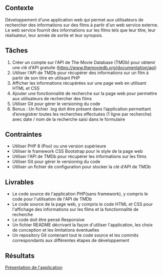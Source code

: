 ## Contexte

Développement d'une application web qui permet aux
utilisateurs de rechercher des informations sur des films à partir d'un web service
externe. Le web service fournit des informations sur les films tels que leur titre, leur
réalisateur, leur année de sortie et leur synopsis.

## Tâches

1. Créer un compte sur l'API de The Movie Database (TMDb) pour obtenir une
clé d'API gratuite (https://www.themoviedb.org/documentation/api)
2. Utiliser l'API de TMDb pour récupérer des informations sur un film à partir de
son titre en utilisant PHP
3. Afficher les informations récupérées sur une page web en utilisant HTML et
CSS
4. Ajouter une fonctionnalité de recherche sur la page web pour permettre aux
utilisateurs de rechercher des films
5. Utiliser Git pour gérer le versioning du code
6. Bonus : Un fichier .log doit être présent dans l’application permettant
d’enregistrer toutes les recherches effectuées (1 ligne par recherche) avec
date / nom de la recherche saisi dans le formulaire

## Contraintes

- Utiliser PHP 8 (Poo) ou une version supérieure
- Utiliser le framework CSS Bootstrap pour le style de la page web
- Utiliser l'API de TMDb pour récupérer les informations sur les films
- Utiliser Git pour gérer le versioning du code
- Utiliser un fichier de configuration pour stocker la clé d'API de TMDb

## Livrables

- Le code source de l'application PHP(sans framework), y compris le code pour
l'utilisation de l'API de TMDb
- Le code source de la page web, y compris le code HTML et CSS pour
l'affichage des informations sur les films et la fonctionnalité de recherche
- Le code doit être pensé Responsive
- Un fichier README décrivant la façon d'utiliser l'application, les choix de
conception et les limitations éventuelles
- Un repository Git contenant tout le code source et les commits correspondants
aux différentes étapes de développement

## Résultats

[Présentation de l'application](./doc/Presentation.md)